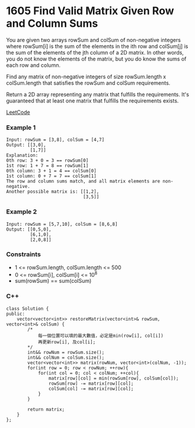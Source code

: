 # 1605 Find Valid Matrix Given Row and Column Sums

You are given two arrays rowSum and colSum of non-negative integers where rowSum[i] is the sum of the elements in the ith row and colSum[j] is the sum of the elements of the jth column of a 2D matrix. In other words, you do not know the elements of the matrix, but you do know the sums of each row and column.

Find any matrix of non-negative integers of size rowSum.length x colSum.length that satisfies the rowSum and colSum requirements.

Return a 2D array representing any matrix that fulfills the requirements. It's guaranteed that at least one matrix that fulfills the requirements exists.

[LeetCode](https://leetcode.cn/problems/find-valid-matrix-given-row-and-column-sums/)

### Example 1

```
Input: rowSum = [3,8], colSum = [4,7]
Output: [[3,0],
         [1,7]]
Explanation: 
0th row: 3 + 0 = 3 == rowSum[0]
1st row: 1 + 7 = 8 == rowSum[1]
0th column: 3 + 1 = 4 == colSum[0]
1st column: 0 + 7 = 7 == colSum[1]
The row and column sums match, and all matrix elements are non-negative.
Another possible matrix is: [[1,2],
                             [3,5]]
```

### Example 2

```
Input: rowSum = [5,7,10], colSum = [8,6,8]
Output: [[0,5,0],
         [6,1,0],
         [2,0,8]]
```
 

### Constraints

* 1 <= rowSum.length, colSum.length <= 500
* 0 <= rowSum[i], colSum[i] <= 10<sup>8</sup>
* sum(rowSum) == sum(colSum)

### C++ 

```
class Solution {
public:
    vector<vector<int>> restoreMatrix(vector<int>& rowSum, vector<int>& colSum) {
        /*
            每一個位置可以填的最大數值，必定是min(row[i], col[i])
            再更新row[i], 及col[i];
        */
        int&& rowNum = rowSum.size();
        int&& colNum = colSum.size();
        vector<vector<int>> matrix(rowNum, vector<int>(colNum, -1));
        for(int row = 0; row < rowNum; ++row){
            for(int col = 0; col < colNum; ++col){
                matrix[row][col] = min(rowSum[row], colSum[col]);
                rowSum[row] -= matrix[row][col];
                colSum[col] -= matrix[row][col];
            }
        }

        return matrix;
    }
};
```